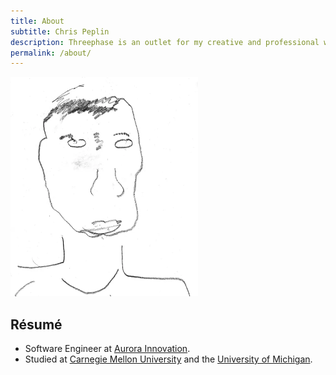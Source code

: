 ```yaml
---
title: About
subtitle: Chris Peplin
description: Threephase is an outlet for my creative and professional works
permalink: /about/
---
```


<img src="/images/contour-sketch-headshot.webp" width="300px" alt="Contour sketch of Chris Peplin"/>

## R&eacute;sum&eacute; <a href="/files/peplin-resume.pdf"><i class="fas fa-file-pdf"></i></a>

* Software Engineer at <a href="https://aurora.tech/">Aurora Innovation</a>.
* Studied at <a href="http://www.ini.cmu.edu/">Carnegie Mellon University</a>
    and the <a href="http://www.eecs.umich.edu/">University of Michigan</a>.
